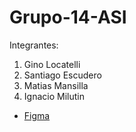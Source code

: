 # Grupo-14-ASI
Integrantes:

1. Gino Locatelli  
2. Santiago Escudero
3. Matias Mansilla
4. Ignacio Milutin

 
- [Figma](https://www.figma.com/file/rFjr5ZyTkEiddQ1mGO6P2M/Untitled?type=design&node-id=0%3A1&t=PajLs16KPGKxabHy-1 )
